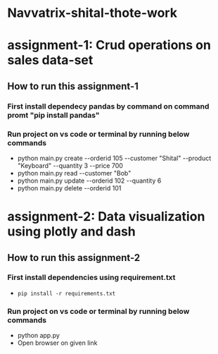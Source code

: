 # Navvatrix-shital-thote-work

# assignment-1: Crud operations on sales data-set
## How to run this assignment-1
### First install dependecy pandas by command on command promt "pip install pandas"
### Run project on vs code or terminal by running below commands
 -  python main.py create --orderid 105 --customer "Shital" --product "Keyboard" --quantity 3 --price 700
 -  python main.py read --customer "Bob"
-   python main.py update --orderid 102 --quantity 6
-   python main.py delete --orderid 101


# assignment-2: Data visualization using plotly and dash
## How to run this assignment-2
### First install dependencies using requirement.txt 
- `pip install -r requirements.txt`
### Run project on vs code or terminal by running below commands
- python app.py
- Open browser on given link
